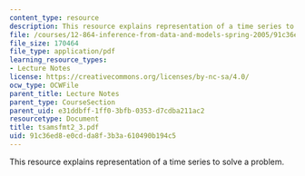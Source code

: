 ```yaml
---
content_type: resource
description: This resource explains representation of a time series to solve a problem.
file: /courses/12-864-inference-from-data-and-models-spring-2005/91c36ed8e0cdda8f3b3a610490b194c5_tsamsfmt2_3.pdf
file_size: 170464
file_type: application/pdf
learning_resource_types:
- Lecture Notes
license: https://creativecommons.org/licenses/by-nc-sa/4.0/
ocw_type: OCWFile
parent_title: Lecture Notes
parent_type: CourseSection
parent_uid: e31ddbff-1ff0-3bfb-0353-d7cdba211ac2
resourcetype: Document
title: tsamsfmt2_3.pdf
uid: 91c36ed8-e0cd-da8f-3b3a-610490b194c5
---
```

This resource explains representation of a time series to solve a problem.